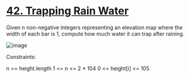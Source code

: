 # [42. Trapping Rain Water](https://leetcode.com/problems/trapping-rain-water/description/)

Given n non-negative integers representing an elevation map where the width of each bar is 1, compute how much water it can trap after raining.

![image](https://github.com/Trilochna/NeetCode150/assets/97858274/cff5c2b0-fbb6-421e-99db-eac4c397517a)


Constraints:

n == height.length
1 <= n <= 2 * 104
0 <= height[i] <= 105
